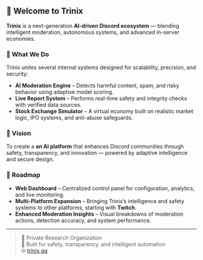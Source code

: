## 👋 Welcome to **Trinix**

**Trinix** is a next-generation **AI-driven Discord ecosystem** — blending intelligent moderation, autonomous systems, and advanced in-server economies.

### 🧠 What We Do
Trinix unites several internal systems designed for scalability, precision, and security:
- **AI Moderation Engine** – Detects harmful content, spam, and risky behavior using adaptive model scoring.  
- **Live Report System** – Performs real-time safety and integrity checks with verified data sources.  
- **Stock Exchange Simulator** – A virtual economy built on realistic market logic, IPO systems, and anti-abuse safeguards.   

### 🚀 Vision
To create a **an AI platform** that enhances Discord communities through safety, transparency, and innovation — powered by adaptive intelligence and secure design.

### 🧩 Roadmap
- **Web Dashboard** – Centralized control panel for configuration, analytics, and live monitoring.  
- **Multi-Platform Expansion** – Bringing Trinix’s intelligence and safety systems to other platforms, starting with **Twitch**.  
- **Enhanced Moderation Insights** – Visual breakdowns of moderation actions, detection accuracy, and system performance.  

---

> 🧩 Private Research Organization  
> 🧠 Built for safety, transparency, and intelligent automation  
> 🌐 [trinix.gg](https://trinix.gg) 
